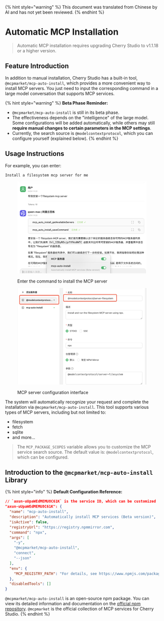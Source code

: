 
{% hint style="warning" %}
This document was translated from Chinese by AI and has not yet been reviewed.
{% endhint %}

# Automatic MCP Installation

> Automatic MCP installation requires upgrading Cherry Studio to v1.1.18 or a higher version.

## Feature Introduction

In addition to manual installation, Cherry Studio has a built-in tool, `@mcpmarket/mcp-auto-install`, which provides a more convenient way to install MCP servers. You just need to input the corresponding command in a large model conversation that supports MCP services.

{% hint style="warning" %}
**Beta Phase Reminder:**

*   `@mcpmarket/mcp-auto-install` is still in its beta phase.
*   The effectiveness depends on the "intelligence" of the large model. Some configurations will be added automatically, while others may still **require manual changes to certain parameters in the MCP settings**.
*   Currently, the search source is `@modelcontextprotocol`, which you can configure yourself (explained below).
{% endhint %}

## Usage Instructions

For example, you can enter:

```
Install a filesystem mcp server for me
```

<figure><img src="../../.gitbook/assets/mcp-auto-install_shot1.png" alt=""><figcaption><p>Enter the command to install the MCP server</p></figcaption></figure>

<figure><img src="../../.gitbook/assets/mcp-auto-install_shot2.png" alt=""><figcaption><p>MCP server configuration interface</p></figcaption></figure>

The system will automatically recognize your request and complete the installation via `@mcpmarket/mcp-auto-install`. This tool supports various types of MCP servers, including but not limited to:

*   filesystem
*   fetch
*   sqlite
*   and more...

> The `MCP_PACKAGE_SCOPES` variable allows you to customize the MCP service search source. The default value is: `@modelcontextprotocol`, which can be configured.

## Introduction to the `@mcpmarket/mcp-auto-install` Library

{% hint style="info" %}
**Default Configuration Reference:**

```json
// `axun-uUpaWEdMEMU8C61K` is the service ID, which can be customized
"axun-uUpaWEdMEMU8C61K": {
  "name": "mcp-auto-install",
  "description": "Automatically install MCP services (Beta version)",
  "isActive": false,
  "registryUrl": "https://registry.npmmirror.com",
  "command": "npx",
  "args": [
    "-y",
    "@mcpmarket/mcp-auto-install",
    "connect",
    "--json"
  ],
  "env": {
    "MCP_REGISTRY_PATH": "For details, see https://www.npmjs.com/package/@mcpmarket/mcp-auto-install"
  },
  "disabledTools": []
}
```

`@mcpmarket/mcp-auto-install` is an open-source npm package. You can view its detailed information and documentation on the [official npm repository](https://www.npmjs.com/package/@mcpmarket/mcp-auto-install). `@mcpmarket` is the official collection of MCP services for Cherry Studio.
{% endhint %}